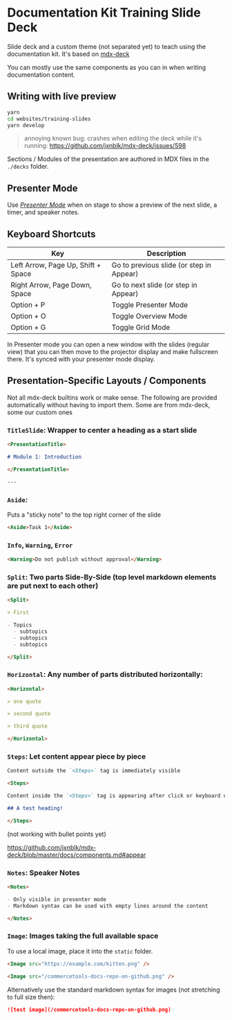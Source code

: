 # Documentation Kit Training Slide Deck

Slide deck and a custom theme (not separated yet) to teach using the documentation kit. It's based on [mdx-deck](https://github.com/jxnblk/mdx-deck/)

You can mostly use the same components as you can in when writing documentation content.

## Writing with live preview

```sh
yarn
cd websites/training-slides
yarn develop
```

> annoying known bug: crashes when editing the deck while it's running: https://github.com/jxnblk/mdx-deck/issues/598

Sections / Modules of the presentation are authored in MDX files in the `./decks` folder.

## Presenter Mode

Use [_Presenter Mode_](https://github.com/jxnblk/mdx-deck/blob/master/docs/presenting.md) when on stage to show a preview of the next slide, a timer, and speaker notes.

## Keyboard Shortcuts

| Key                                | Description                              |
| ---------------------------------- | ---------------------------------------- |
| Left Arrow, Page Up, Shift + Space | Go to previous slide (or step in Appear) |
| Right Arrow, Page Down, Space      | Go to next slide (or step in Appear)     |
| Option + P                         | Toggle Presenter Mode                    |
| Option + O                         | Toggle Overview Mode                     |
| Option + G                         | Toggle Grid Mode                         |

In Presenter mode you can open a new window with the slides (regular view) that you can then move to the projector display and make fullscreen there.
It's synced with your presenter mode display.

## Presentation-Specific Layouts / Components

Not all mdx-deck builtins work or make sense.
The following are provided automatically without having to import them.
Some are from mdx-deck, some our custom ones

### `TitleSlide`: Wrapper to center a heading as a start slide

```md
<PresentationTitle>

# Module 1: Introduction

</PresentationTitle>

---
```

### `Aside`:

Puts a "sticky note" to the top right corner of the slide

```md
<Aside>Task 1</Aside>
```

### `Info`, `Warning`, `Error`

```md
<Warning>Do not publish without approval</Warning>
```

### `Split`: Two parts Side-By-Side (top level markdown elements are put next to each other)

```md
<Split>

> First

- Topics
  - subtopics
  - subtopics
  - subtopics

</Split>
```

### `Horizontal`: Any number of parts distributed horizontally:

```md
<Horizontal>

> one quote

> second quote

> third quote

</Horizontal>
```

### `Steps`: Let content appear piece by piece

```md
Content outside the `<Steps>` tag is immediately visible

<Steps>

Content inside the `<Steps>` tag is appearing after click or keyboard navigation

## A test heading!

</Steps>
```

(not working with bullet points yet)

https://github.com/jxnblk/mdx-deck/blob/master/docs/components.md#appear

### `Notes`: Speaker Notes

```md
<Notes>

- Only visible in presenter mode
- Markdown syntax can be used with empty lines around the content

</Notes>
```

### `Image`: Images taking the full available space

To use a local image, place it into the `static` folder.

```md
<Image src="https://example.com/kitten.png" />

<Image src="/commercetools-docs-repo-on-github.png" />
```

Alternatively use the standard markdown syntax for images (not stretching to full size then):

```md
![test image](/commercetools-docs-repo-on-github.png)
```
